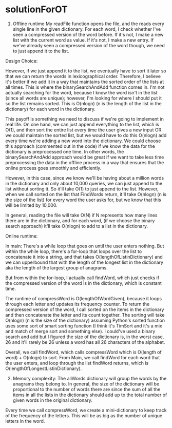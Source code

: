 # solutionForOT

1. Offline runtime
My readFile function opens the file, and the reads every single line in the
given dictionary. For each word, I check whether I've seen a compressed version
of the word before. If it's not, I make a new list with the current word as value.
If it's not, I make a new entry. If we've already seen a compressed version of
the word though, we need to just append it to the list. 


Design Choice:

However, if we just
append it to the list, we eventually have to sort it later so that we can return
the words in lexicographical order. Therefore, I believe it's better if we add
it in a way that maintains the sorted order of the lists at all times.
This is where the binarySearchAndAdd function comes in. I'm not actually searching
for the word, because I know the word isn't in the list (since all words are unique);
however, I'm looking for where I should put it so the list remains sorted. This is
O(nlogn) (n is the length of the list in the dictionary) for each word in the dictionary.

This payoff is something we need to discuss if we're going to implement in real life.
On one hand, we can just append everything to the list, which is O(1), and then sort the
entire list every time the user gives a new input OR we could maintain the sorted list, but
we would have to do this O(nlogn) add every time we're adding a new word into the dictionary.
We could choose this approach (commented out in the code) if we know the data for the dictionary is preprocessed one time. 
In other words, the binarySearchAndAdd approach would be great if we want to take less time preprocessing the data in the offline process in a way that ensures that the online process goes smoothly and efficiently.

However, in this case, since we know we'll be having about a million words in the dictionary and only about
10,000 queries, we can just append to the list without sorting it. So it'll take O(1) to just append to the list. However, when we 
call sorted on the list that FindWords return, it'll take O(nlogn) (n is the size of the list) for 
every word the user asks for, but we know that this will be limited by 10,000. 

In general, reading the file will take O(N) if N represents how many lines
there are in the dictionary, and for each word, (if we choose the binary search approach) 
it'll take O(nlogn) to add to a list in the dictionary.

Online runtime:

In main:
There's a while loop that goes on until the user enters nothing.
But within the while loop, there's a for-loop that loops over the list to
concatenate it into a string, and that takes O(lengthOfListinDictionary) and we
can upperbound that with the length of the longest list in the dictionary aka
the length of the largest group of anagrams.

But from within the for-loop, I actually call findWord, which just checks if
the compressed version of the word is in the dictionary, which is constant time.

The runtime of compressWord is O(lengthOfWordGiven), because it loops through
each letter and updates its frequency counter. To return the compressed version
of the word, I call sorted on the items in the dictionary and then concatenate
the letter and its count together. The sorting will take O(nlogn)
(n is the size of the dictionary) assuming Python's sorted function uses some sort of
smart sorting function (I think it's TimSort and
it's a mix and match of merge sort and something else). I could've used a
binary search and add but I figured the size of the dictionary is, in the worst case, 26
and it'll rarely be 26 unless a word has all 26 characters of the alphabet.

Overall, we call findWord, which calls compressWord which is
 O(length of word) + O(nlogn) to sort. From Main, we call findWord for each
 word that the user enters, and loop through the list findWord returns, which
 is O(lengthOfLongestListinDictionary).

2. Memory complexity:
The allWords dictionary will group the words by the anagrams they belong to.
In general, the size of the dictionary will be proportional to the number of
words there are since the sum of all the items in all the lists in the dictionary
should add up to the total number of given words in the original dictionary.

Every time we call compressWord, we create a mini-dictionary to keep track
of the frequency of the letters. This will be as big as the number of unique letters
in the word.

